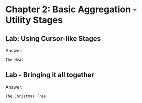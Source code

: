 # Chapter 2: Basic Aggregation - Utility Stages
## Lab: Using Cursor-like Stages
Answer: 
```
The Heat
```


## Lab - Bringing it all together
Answer: 
```
The Christmas Tree
```